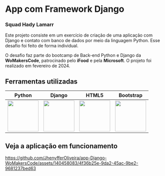 ﻿# App com Framework Django
### Squad Hady Lamarr

Este projeto consiste em um exercício de criação de uma aplicação com Django e contato com banco de dados por meio da linguagem Python. Esse desafio foi feito de forma individual.

O desafio faz parte do bootcamp de Back-end Python e Django da **WoMakersCode**, patrocinado pelo **iFood** e pela **Microsoft**. O projeto foi realizado em fevereiro de 2024.

## Ferramentas utilizadas

| Python | Django | HTML5 | Bootstrap |
| ------ | ------ | ----- | --------- |
| <img src="https://s3.dualstack.us-east-2.amazonaws.com/pythondotorg-assets/media/files/python-logo-only.svg" width="100"> | <img src="https://static-00.iconduck.com/assets.00/django-icon-1606x2048-lwmw1z73.png" width="100"> | <img src="https://upload.wikimedia.org/wikipedia/commons/6/61/HTML5_logo_and_wordmark.svg" width="100"> | <img src="https://upload.wikimedia.org/wikipedia/commons/b/b2/Bootstrap_logo.svg" width="100"> |
## Veja a aplicação em funcionamento

https://github.com/JhenyfferOliveira/app-Django-WoMakersCode/assets/140458083/4f36b25e-9da2-45ac-9be2-9681237bed63
